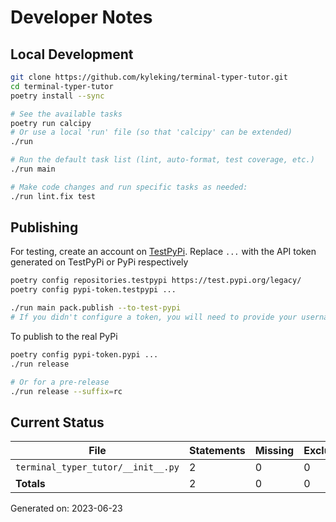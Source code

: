 # Developer Notes

## Local Development

```sh
git clone https://github.com/kyleking/terminal-typer-tutor.git
cd terminal-typer-tutor
poetry install --sync

# See the available tasks
poetry run calcipy
# Or use a local 'run' file (so that 'calcipy' can be extended)
./run

# Run the default task list (lint, auto-format, test coverage, etc.)
./run main

# Make code changes and run specific tasks as needed:
./run lint.fix test
```

## Publishing

For testing, create an account on [TestPyPi](https://test.pypi.org/legacy/). Replace `...` with the API token generated on TestPyPi or PyPi respectively

```sh
poetry config repositories.testpypi https://test.pypi.org/legacy/
poetry config pypi-token.testpypi ...

./run main pack.publish --to-test-pypi
# If you didn't configure a token, you will need to provide your username and password to publish
```

To publish to the real PyPi

```sh
poetry config pypi-token.pypi ...
./run release

# Or for a pre-release
./run release --suffix=rc
```

## Current Status

<!-- {cts} COVERAGE -->
| File                               |   Statements |   Missing |   Excluded | Coverage   |
|------------------------------------|--------------|-----------|------------|------------|
| `terminal_typer_tutor/__init__.py` |            2 |         0 |          0 | 100.0%     |
| **Totals**                         |            2 |         0 |          0 | 100.0%     |

Generated on: 2023-06-23
<!-- {cte} -->
